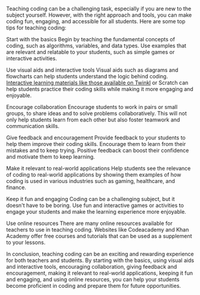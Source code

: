 Teaching coding can be a challenging task, especially if you are new to the subject yourself. However, with the right approach and tools, you can make coding fun, engaging, and accessible for all students. Here are some top tips for teaching coding:

Start with the basics
Begin by teaching the fundamental concepts of coding, such as algorithms, variables, and data types. Use examples that are relevant and relatable to your students, such as simple games or interactive activities.

Use visual aids and interactive tools
Visual aids such as diagrams and flowcharts can help students understand the logic behind coding. [Interactive learning materials like those available on Twinkl](https://www.twinkl.com/resources/usa-resources) or Scratch can help students practice their coding skills while making it more engaging and enjoyable.

Encourage collaboration
Encourage students to work in pairs or small groups, to share ideas and to solve problems collaboratively. This will not only help students learn from each other but also foster teamwork and communication skills.

Give feedback and encouragement
Provide feedback to your students to help them improve their coding skills. Encourage them to learn from their mistakes and to keep trying. Positive feedback can boost their confidence and motivate them to keep learning.

Make it relevant to real-world applications
Help students see the relevance of coding to real-world applications by showing them examples of how coding is used in various industries such as gaming, healthcare, and finance.

Keep it fun and engaging
Coding can be a challenging subject, but it doesn't have to be boring. Use fun and interactive games or activities to engage your students and make the learning experience more enjoyable.

Use online resources
There are many online resources available for teachers to use in teaching coding. Websites like Codeacademy and Khan Academy offer free courses and tutorials that can be used as a supplement to your lessons.

In conclusion, teaching coding can be an exciting and rewarding experience for both teachers and students. By starting with the basics, using visual aids and interactive tools, encouraging collaboration, giving feedback and encouragement, making it relevant to real-world applications, keeping it fun and engaging, and using online resources, you can help your students become proficient in coding and prepare them for future opportunities.
